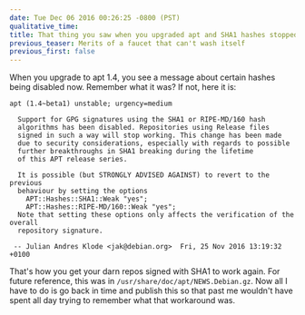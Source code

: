 ```yaml
---
date: Tue Dec 06 2016 00:26:25 -0800 (PST)
qualitative_time: 
title: That thing you saw when you upgraded apt and SHA1 hashes stopped working
previous_teaser: Merits of a faucet that can't wash itself
previous_first: false
---
```

When you upgrade to apt 1.4, you see a message about certain hashes being disabled now.
Remember what it was?
If not, here it is:

```
apt (1.4~beta1) unstable; urgency=medium

  Support for GPG signatures using the SHA1 or RIPE-MD/160 hash
  algorithms has been disabled. Repositories using Release files
  signed in such a way will stop working. This change has been made
  due to security considerations, especially with regards to possible
  further breakthroughs in SHA1 breaking during the lifetime
  of this APT release series.

  It is possible (but STRONGLY ADVISED AGAINST) to revert to the previous
  behaviour by setting the options
    APT::Hashes::SHA1::Weak "yes";
    APT::Hashes::RIPE-MD/160::Weak "yes";
  Note that setting these options only affects the verification of the overall
  repository signature.

 -- Julian Andres Klode <jak@debian.org>  Fri, 25 Nov 2016 13:19:32 +0100
```

That's how you get your darn repos signed with SHA1 to work again.
For future reference, this was in `/usr/share/doc/apt/NEWS.Debian.gz`.
Now all I have to do is go back in time and publish this so that past me wouldn't have spent all day trying to remember what that workaround was.
